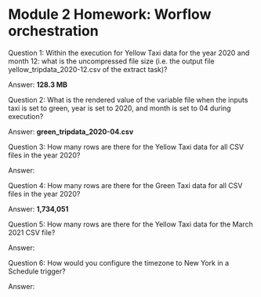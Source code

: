 # Module 2 Homework: Worflow orchestration


 Question 1: Within the execution for Yellow Taxi data for the year 2020 and month 12: what is the uncompressed file size (i.e. the output file yellow_tripdata_2020-12.csv of the extract task)?

 Answer: **128.3 MB**


Question 2: What is the rendered value of the variable file when the inputs taxi is set to green, year is set to 2020, and month is set to 04 during execution?

Answer: **green_tripdata_2020-04.csv**


Question 3: How many rows are there for the Yellow Taxi data for all CSV files in the year 2020?

Answer:


Question 4: How many rows are there for the Green Taxi data for all CSV files in the year 2020?

Answer: **1,734,051**


Question 5: How many rows are there for the Yellow Taxi data for the March 2021 CSV file?

Answer:


Question 6: How would you configure the timezone to New York in a Schedule trigger?

Answer:


